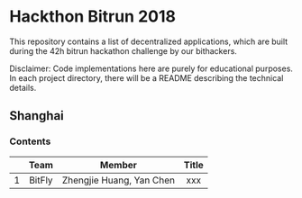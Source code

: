 # Hackthon Bitrun 2018

This repository contains a list of decentralized applications, which are built during the 42h bitrun hackathon challenge by our bithackers. 

Disclaimer: Code implementations here are purely for educational purposes. In each project directory, there will be a README describing the technical details.

## Shanghai

### Contents
|      |    Team    |   Member    |                  Title                   |
| ---- | :--------: | :---------: | :--------------------------------------: |
| 1    | BitFly | Zhengjie Huang, Yan Chen <br>  | xxx |
